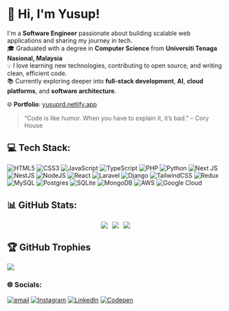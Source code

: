 # 👋 Hi, I'm Yusup!

I'm a **Software Engineer** passionate about building scalable web applications and sharing my journey in tech.  
🎓 Graduated with a degree in **Computer Science** from **Universiti Tenaga Nasional, Malaysia**  
💡 I love learning new technologies, contributing to open source, and writing clean, efficient code.  
📚 Currently exploring deeper into **full-stack development**, **AI**, **cloud platforms**, and **software architecture**.

🌐 **Portfolio**: [yusuprd.netlify.app](https://yusuprd.netlify.app/)

> “Code is like humor. When you have to explain it, it’s bad.” – Cory House

## 💻 Tech Stack: 
![HTML5](https://img.shields.io/badge/html5-%23E34F26.svg?style=for-the-badge&logo=html5&logoColor=white) 
![CSS3](https://img.shields.io/badge/css3-%231572B6.svg?style=for-the-badge&logo=css3&logoColor=white) 
![JavaScript](https://img.shields.io/badge/javascript-%23323330.svg?style=for-the-badge&logo=javascript&logoColor=%23F7DF1E) 
![TypeScript](https://img.shields.io/badge/typescript-%23007ACC.svg?style=for-the-badge&logo=typescript&logoColor=white)
![PHP](https://img.shields.io/badge/php-%23777BB4.svg?style=for-the-badge&logo=php&logoColor=white)
![Python](https://img.shields.io/badge/python-3670A0?style=for-the-badge&logo=python&logoColor=ffdd54) 
![Next JS](https://img.shields.io/badge/Next-black?style=for-the-badge&logo=next.js&logoColor=white) 
![NestJS](https://img.shields.io/badge/nestjs-%23E0234E.svg?style=for-the-badge&logo=nestjs&logoColor=white) 
![NodeJS](https://img.shields.io/badge/node.js-6DA55F?style=for-the-badge&logo=node.js&logoColor=white) 
![React](https://img.shields.io/badge/react-%2320232a.svg?style=for-the-badge&logo=react&logoColor=%2361DAFB) 
![Laravel](https://img.shields.io/badge/laravel-%23FF2D20.svg?style=for-the-badge&logo=laravel&logoColor=white) 
![Django](https://img.shields.io/badge/django-%23092E20.svg?style=for-the-badge&logo=django&logoColor=white) 
![TailwindCSS](https://img.shields.io/badge/tailwindcss-%2338B2AC.svg?style=for-the-badge&logo=tailwind-css&logoColor=white) 
![Redux](https://img.shields.io/badge/redux-%23593d88.svg?style=for-the-badge&logo=redux&logoColor=white) 
![MySQL](https://img.shields.io/badge/mysql-4479A1.svg?style=for-the-badge&logo=mysql&logoColor=white) 
![Postgres](https://img.shields.io/badge/postgres-%23316192.svg?style=for-the-badge&logo=postgresql&logoColor=white) 
![SQLite](https://img.shields.io/badge/sqlite-%2307405e.svg?style=for-the-badge&logo=sqlite&logoColor=white)
![MongoDB](https://img.shields.io/badge/MongoDB-%234ea94b.svg?style=for-the-badge&logo=mongodb&logoColor=white) 
![AWS](https://img.shields.io/badge/AWS-%23FF9900.svg?style=for-the-badge&logo=amazon-aws&logoColor=white) 
![Google Cloud](https://img.shields.io/badge/GoogleCloud-%234285F4.svg?style=for-the-badge&logo=google-cloud&logoColor=white) 

## 📊 GitHub Stats:
<div align="center" style="display: flex; flex-wrap: wrap; justify-content: center; gap: 10px;">
  <img src="https://github-readme-stats.vercel.app/api?username=yusup-rd&theme=monokai&hide_border=false&include_all_commits=false&count_private=true"/>
  <img src="https://nirzak-streak-stats.vercel.app/?user=yusup-rd&theme=monokai&hide_border=false"/>
  <img src="https://github-readme-stats.vercel.app/api/top-langs/?username=yusup-rd&theme=monokai&hide_border=false&include_all_commits=false&count_private=true&layout=donut"/>
</div>

## 🏆 GitHub Trophies
![](https://github-profile-trophy.vercel.app/?username=yusup-rd&theme=monokai&no-frame=false&no-bg=false&margin-w=4)

### 🌐 Socials:
[![email](https://img.shields.io/badge/Email-D14836?logo=gmail&logoColor=white)](mailto:yusuprejepov2002@gmail.com) 
[![Instagram](https://img.shields.io/badge/Instagram-%23E4405F.svg?logo=Instagram&logoColor=white)](https://instagram.com/yusup_rejepov) 
[![LinkedIn](https://img.shields.io/badge/LinkedIn-%230077B5.svg?logo=linkedin&logoColor=white)](https://linkedin.com/in/yusuprd) 
[![Codepen](https://img.shields.io/badge/Codepen-000000?logo=codepen&logoColor=white)](https://codepen.io/yusup-rd) 

<!-- Proudly created with GPRM ( https://gprm.itsvg.in ) -->

<!--
**yusup-rd/yusup-rd** is a ✨ _special_ ✨ repository because its `README.md` (this file) appears on your GitHub profile.

Here are some ideas to get you started:

- 🔭 I’m currently working on ...
- 🌱 I’m currently learning ...
- 👯 I’m looking to collaborate on ...
- 🤔 I’m looking for help with ...
- 💬 Ask me about ...
- 📫 How to reach me: ...
- 😄 Pronouns: ...
- ⚡ Fun fact: ...
-->
